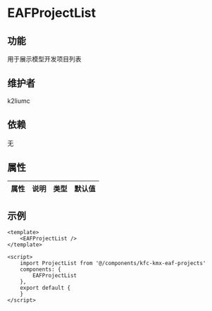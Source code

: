 # EAFProjectList

## 功能
用于展示模型开发项目列表

## 维护者
k2liumc

## 依赖
无

## 属性

| 属性        | 说明     | 类型   | 默认值 |
| ----------- | -------- | ------ | ------ |

## 示例
```
<template>
    <EAFProjectList />
</template>

<script>
    import ProjectList from '@/components/kfc-kmx-eaf-projects'
    components: {
        EAFProjectList
    },
    export default {
    }
</script>
```
